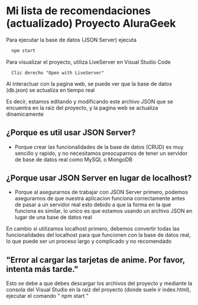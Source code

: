 # Mi lista de recomendaciones (actualizado) Proyecto AluraGeek

Para ejecutar la base de datos (JSON Server) ejecuta

```bash
  npm start
```

Para visualizar el proyecto, utiliza LiveServer en Visual Studio Code
```Visual Studio Code
  Clic derecho "Open with LiveServer"
```

Al interactuar con la pagina web, se puede ver que la base de datos (db.json) se actualiza en tiempo real

Es decir, estamos editando y modificando este archivo JSON que se encuentra en la raiz del proyecto, y la pagina web se actualiza dinamicamente

## ¿Porque es util usar JSON Server?

* Porque crear las funcionalidades de la base de datos (CRUD) es muy sencillo y rapido, y no necesitamos preocuparnos de tener un servidor de base de datos real como MySQL o MongoDB

## ¿Porque usar JSON Server en lugar de localhost?

* Porque al asegurarnos de trabajar con JSON Server primero, podemos asegurarnos de que nuestra aplicacion funciona correctamente antes de pasar a un servidor real esto debido a que la forma en la que funciona es similar, lo unico es que estamos usando un archivo JSON en lugar de una base de datos real

En cambio si utilizamos localhost primero, debemos convertir todas las funcionalidades del localhost para que funcionen con la base de datos real, lo que puede ser un proceso largo y complicado y no recomendado

## "Error al cargar las tarjetas de anime. Por favor, intenta más tarde."

Esto se debe a que debes descargar los archivos del proyecto y mediante la consola del Visual Studio en la raiz del proyecto (donde suele ir index.html), ejecutar el comando " npm start "
